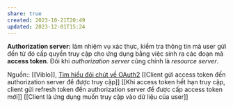 ```yaml
---
share: true
created: 2023-10-21T20:49
updated: 2023-12-01T15:24
---
```

**Authorization server:** làm nhiệm vụ xác thực, kiểm tra thông tin mà user gửi đến từ đó cấp quyền truy cập cho ứng dụng bằng việc sinh ra các đoạn mã **access token**. Đôi khi _authorization server_ cũng chính là _resource server_.

Nguồn:: [[Viblo]], [Tìm hiểu đôi chút về OAuth2](https://viblo.asia/p/tim-hieu-doi-chut-ve-oauth2-eW65GvMLlDO)
[[Client gửi access token đến authorization server để được truy cập]]
[[Khi access token hết hạn truy cập, client gửi refresh token đến authorization server để được cấp access token mới]]
[[Client là ứng dụng muốn truy cập vào dữ liệu của user]]

